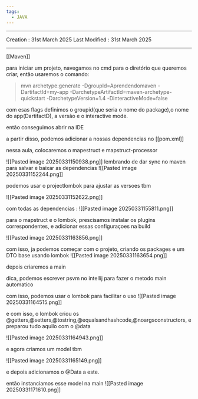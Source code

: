 ```yaml
---
tags:
  - JAVA
---
```

---
Creation : 31st March 2025
Last Modified : 31st March 2025
___

[[Maven]]

para iniciar um projeto, navegamos no cmd para o diretório que queremos criar, então usaremos o comando:

> mvn archetype:generate -DgroupId=Aprendendomaven -DartifactId=my-app -DarchetypeArtifactId=maven-archetype-quickstart -DarchetypeVersion=1.4 -DinteractiveMode=false

com esas flags definimos o groupid(que seria o nome do package),o nome do app(DartifactD), a versão e o interactive mode.

então conseguimos abrir na IDE

a partir disso, podemos adicionar a nossas dependencias no [[pom.xml]]

nessa aula, colocaremos o mapestruct e mapstruct-processor

![[Pasted image 20250331150938.png]]
lembrando de dar sync no maven para salvar e baixar as dependencias
![[Pasted image 20250331152244.png]]

podemos usar o projectlombok para ajustar as versoes tbm

![[Pasted image 20250331152622.png]]

com todas as dependencias : ![[Pasted image 20250331155811.png]]

para o mapstruct e o lombok, prescisamos instalar os plugins correspondentes, e adicionar essas configuraçoes na build

![[Pasted image 20250331163856.png]]


com isso, ja podemos começar com o projeto, criando os packages e um DTO base usando lombok
![[Pasted image 20250331163654.png]]

depois criaremos a main 

dica, podemos escrever psvm no intellij para fazer o metodo main automatico

com isso, podemos usar o lombok para facilitar o uso
![[Pasted image 20250331164515.png]]

e com isso, o lombok criou os @getters,@setters,@tostring,@equalsandhashcode,@noargsconstructors, e preparou tudo aquilo com o @data

![[Pasted image 20250331164943.png]]

e agora criamos um model tbm

![[Pasted image 20250331165149.png]]

e depois adicionamos o @Data a este.


então
instanciamos esse model na main
![[Pasted image 20250331171610.png]]

